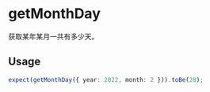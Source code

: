 # getMonthDay

获取某年某月一共有多少天。

## Usage

```ts
expect(getMonthDay({ year: 2022, month: 2 })).toBe(28);
```
